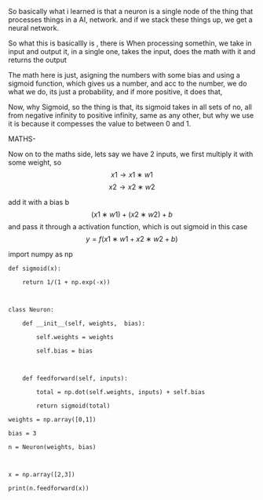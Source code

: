 So basically what i learned is that a neuron is a single node of the thing that processes things in a AI, network. and if we stack these things up, we get a neural network.


So what this is basicallly is , there is When processing somethin, we take in input and output it, in a single one, takes the input, does the math with it and returns the output

The math here is just, asigning the numbers with some bias and using a sigmoid function, which gives us a number, and acc to the number, we do what we do, its just a probability, and if more positive, it does that,

Now, why Sigmoid, so the thing is that, its sigmoid takes in all sets of no, all from  negative infinity to positive infinity, same as any other, but why we use it is because it compesses the value to between 0 and 1.

MATHS-

Now on to the maths side, 
lets say we have 2 inputs, we first multiply it with some weight, so 
$$
x1​→x1​∗w1
$$
$$
​x2→x2∗w2
$$

add it with a bias b
$$
(x1​∗w1​)+(x2​∗w2​)+b
$$
and pass it through a activation function, which is out sigmoid in this case
$$
y=f(x1​∗w1​+x2​∗w2​+b)
$$

import numpy as np

  

```
def sigmoid(x):

    return 1/(1 + np.exp(-x))

  

class Neuron:

    def __init__(self, weights,  bias):

        self.weights = weights

        self.bias = bias

  

    def feedforward(self, inputs):

        total = np.dot(self.weights, inputs) + self.bias

        return sigmoid(total)

weights = np.array([0,1])

bias = 3

n = Neuron(weights, bias)

  

x = np.array([2,3])

print(n.feedforward(x))
```